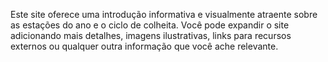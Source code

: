 Este site oferece uma introdução informativa e visualmente atraente sobre as estações do ano e o ciclo de colheita. Você pode expandir o site adicionando mais detalhes, imagens ilustrativas, links para recursos externos ou qualquer outra informação que você ache relevante.

